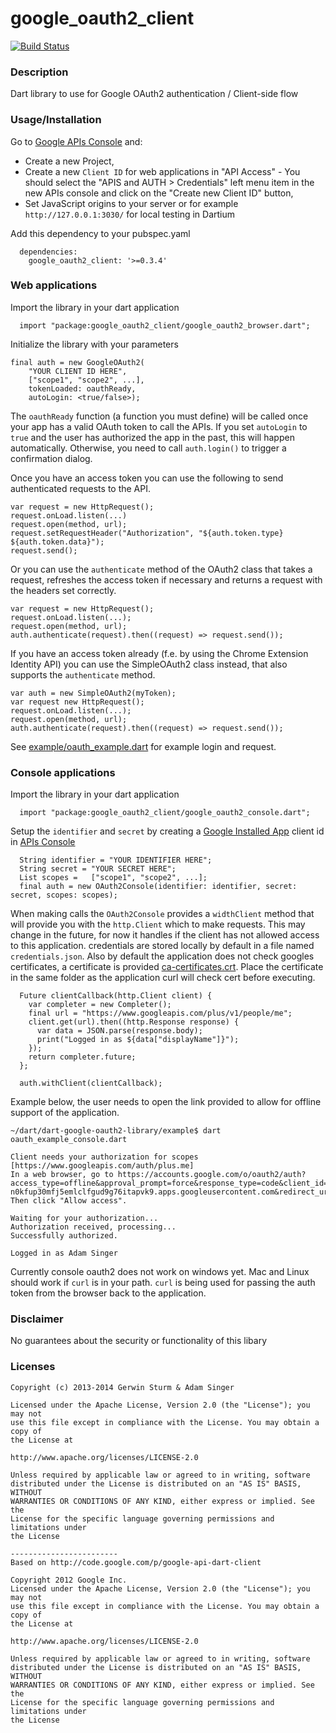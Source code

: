 # google_oauth2_client

[![Build Status](https://drone.io/github.com/dart-gde/dart-google-oauth2-library/status.png)](https://drone.io/github.com/dart-gde/dart-google-oauth2-library/latest)

### Description

Dart library to use for Google OAuth2 authentication / Client-side flow


### Usage/Installation


Go to [Google APIs Console](https://code.google.com/apis/console/) and:
- Create a new Project,
- Create a new `Client ID` for web applications in "API Access" - You should select the "APIS and AUTH > Credentials" left menu item in the new APIs console and click on the "Create new Client ID" button,
- Set JavaScript origins to your server or for example `http://127.0.0.1:3030/` for local testing in Dartium 

Add this dependency to your pubspec.yaml

```
  dependencies:
    google_oauth2_client: '>=0.3.4'
```

### Web applications

Import the library in your dart application

```
  import "package:google_oauth2_client/google_oauth2_browser.dart";
```

Initialize the library with your parameters

```
final auth = new GoogleOAuth2(
    "YOUR CLIENT ID HERE",
    ["scope1", "scope2", ...],
    tokenLoaded: oauthReady,
    autoLogin: <true/false>);
```

The `oauthReady` function (a function you must define) will be called once your app has a valid OAuth token to call the APIs.
If you set `autoLogin` to `true` and the user has authorized the app in the past, this will happen automatically.
Otherwise, you need to call `auth.login()` to trigger a confirmation dialog.

Once you have an access token you can use the following to send authenticated requests to the API.

```
var request = new HttpRequest();
request.onLoad.listen(...)
request.open(method, url);
request.setRequestHeader("Authorization", "${auth.token.type} ${auth.token.data}");
request.send();
```

Or you can use the `authenticate` method of the OAuth2 class that takes a request, refreshes the access token if necessary and returns a request with the headers set correctly.

```
var request = new HttpRequest();
request.onLoad.listen(...);
request.open(method, url);
auth.authenticate(request).then((request) => request.send());
```

If you have an access token already (f.e. by using the Chrome Extension Identity API) you can use the SimpleOAuth2 class instead, that also supports the `authenticate` method.

```
var auth = new SimpleOAuth2(myToken);
var request new HttpRequest();
request.onLoad.listen(...);
request.open(method, url);
auth.authenticate(request).then((request) => request.send());
```


See [example/oauth_example.dart](https://github.com/dart-gde/dart-google-oauth2-library/blob/master/example/oauth_example.dart) for example login and request.

### Console applications

Import the library in your dart application

```
  import "package:google_oauth2_client/google_oauth2_console.dart";
```
Setup the `identifier` and `secret` by creating a [Google Installed App](https://developers.google.com/accounts/docs/OAuth2InstalledApp) client id in [APIs Console](https://code.google.com/apis/console)

```
  String identifier = "YOUR IDENTIFIER HERE";
  String secret = "YOUR SECRET HERE";
  List scopes =   ["scope1", "scope2", ...];
  final auth = new OAuth2Console(identifier: identifier, secret: secret, scopes: scopes);
```

When making calls the `OAuth2Console` provides a `widthClient` method that will provide you with the `http.Client` which to make requests. This may change in the future, for now it handles if the client has not allowed access to this application. credentials are stored locally by default in a file named `credentials.json`. Also by default the application does not check googles certificates, a certificate is provided [ca-certificates.crt](lib/src/console/oauth2_console_client/ca-certificates.crt). Place the certificate in the same folder as the application curl will check cert before executing.

```
  Future clientCallback(http.Client client) {
    var completer = new Completer();
    final url = "https://www.googleapis.com/plus/v1/people/me";
    client.get(url).then((http.Response response) {
      var data = JSON.parse(response.body);
      print("Logged in as ${data["displayName"]}");
    });
    return completer.future;
  };

  auth.withClient(clientCallback);
```

Example below, the user needs to open the link provided to allow for offline support of the application.

```
~/dart/dart-google-oauth2-library/example$ dart oauth_example_console.dart

Client needs your authorization for scopes [https://www.googleapis.com/auth/plus.me]
In a web browser, go to https://accounts.google.com/o/oauth2/auth?access_type=offline&approval_prompt=force&response_type=code&client_id=299615367852-n0kfup30mfj5emlclfgud9g76itapvk9.apps.googleusercontent.com&redirect_uri=http%3A%2F%2Flocalhost%3A60476&scope=https%3A%2F%2Fwww.googleapis.com%2Fauth%2Fplus.me
Then click "Allow access".

Waiting for your authorization...
Authorization received, processing...
Successfully authorized.

Logged in as Adam Singer
```

Currently console oauth2 does not work on windows yet. Mac and Linux should work if `curl` is in your path. `curl` is being used for passing the auth token from the browser back to the application.

### Disclaimer

No guarantees about the security or functionality of this libary

### Licenses

```
Copyright (c) 2013-2014 Gerwin Sturm & Adam Singer

Licensed under the Apache License, Version 2.0 (the "License"); you may not
use this file except in compliance with the License. You may obtain a copy of
the License at

http://www.apache.org/licenses/LICENSE-2.0

Unless required by applicable law or agreed to in writing, software
distributed under the License is distributed on an "AS IS" BASIS, WITHOUT
WARRANTIES OR CONDITIONS OF ANY KIND, either express or implied. See the
License for the specific language governing permissions and limitations under
the License

------------------------
Based on http://code.google.com/p/google-api-dart-client

Copyright 2012 Google Inc.
Licensed under the Apache License, Version 2.0 (the "License"); you may not
use this file except in compliance with the License. You may obtain a copy of
the License at

http://www.apache.org/licenses/LICENSE-2.0

Unless required by applicable law or agreed to in writing, software
distributed under the License is distributed on an "AS IS" BASIS, WITHOUT
WARRANTIES OR CONDITIONS OF ANY KIND, either express or implied. See the
License for the specific language governing permissions and limitations under
the License
```
